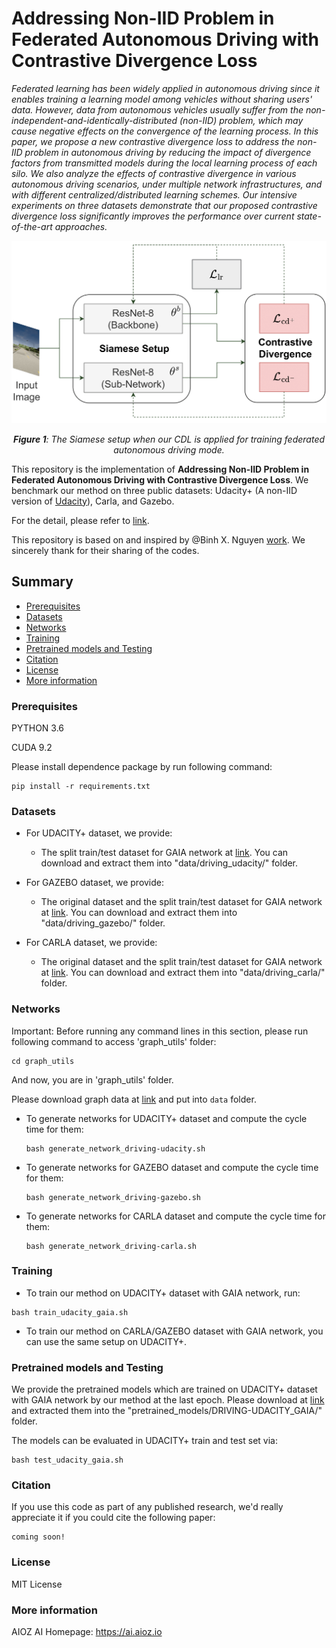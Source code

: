 # Addressing Non-IID Problem in Federated Autonomous Driving with Contrastive Divergence Loss

*Federated learning has been widely applied in autonomous driving since it enables training a learning model among vehicles without sharing users' data. However, data from autonomous vehicles usually suffer from the non-independent-and-identically-distributed (non-IID) problem, which may cause negative effects on the convergence of the learning process. In this paper, we propose a new contrastive divergence loss to address the non-IID problem in autonomous driving by reducing the impact of divergence factors from transmitted models during the local learning process of each silo. We also analyze the effects of contrastive divergence in various autonomous driving scenarios, under multiple network infrastructures, and with different centralized/distributed learning schemes. Our intensive experiments on three datasets demonstrate that our proposed contrastive divergence loss significantly improves the performance over current state-of-the-art approaches.*

![Fig-1](misc/CDL_FADNet.png)
*<center>**Figure 1**: The Siamese setup when our CDL is applied for training federated autonomous driving mode.</center>*

This repository is the implementation of **Addressing Non-IID Problem in Federated Autonomous Driving with Contrastive Divergence Loss**. We benchmark our method on three public datasets: Udacity+ (A non-IID version of [Udacity](https://www.udacity.com/self-driving-car)), Carla, and Gazebo.

For the detail, please refer to [link](https://arxiv.org/pdf/2303.06305.pdf).

This repository is based on and inspired by @Binh X. Nguyen [work](https://github.com/aioz-ai/FADNet). We sincerely thank for their sharing of the codes.

## Summary

* [Prerequisites](#prerequisites)
* [Datasets](#datasets)
* [Networks](#networks)
* [Training](#training)
* [Pretrained models and Testing](#pretrained-models-and-testing)
* [Citation](#citation)
* [License](#license)
* [More information](#more-information)

### Prerequisites

PYTHON 3.6

CUDA 9.2

Please install dependence package by run following command:
```
pip install -r requirements.txt
```

### Datasets

* For UDACITY+ dataset, we provide:
    * The split train/test dataset for GAIA network at [link](https://vision.aioz.io/f/aa717ba5c0cd4b06975e/?dl=1). You can download and extract them into "data/driving_udacity/" folder.

* For GAZEBO dataset, we provide:
    * The original dataset and the split train/test dataset for GAIA network at [link](https://vision.aioz.io/f/79afffd7fc444ba9ba0d/?dl=1). You can download and extract them into "data/driving_gazebo/" folder.

* For CARLA dataset, we provide:
    * The original dataset and the split train/test dataset for GAIA network at [link](https://vision.aioz.io/f/9091c519b3904a4695ab/?dl=1). You can download and extract them into "data/driving_carla/" folder.

### Networks

Important: Before running any command lines in this section, please run following command to access 'graph_utils' folder:
```
cd graph_utils
```
And now, you are in 'graph_utils' folder.

Please download graph data at [link](https://github.com/omarfoq/communication-in-cross-silo-fl/tree/main/graph_utils/data) and put into `data` folder.

* To generate networks for UDACITY+ dataset and compute the cycle time for them:
    ```
    bash generate_network_driving-udacity.sh
    ```

* To generate networks for GAZEBO dataset and compute the cycle time for them:
    ```
    bash generate_network_driving-gazebo.sh
    ```

* To generate networks for CARLA dataset and compute the cycle time for them:
    ```
    bash generate_network_driving-carla.sh
    ```

### Training

* To train our method on UDACITY+ dataset with GAIA network, run:

```
bash train_udacity_gaia.sh
```

* To train our method on CARLA/GAZEBO dataset with GAIA network, you can use the same setup on UDACITY+.

### Pretrained models and Testing

We provide the pretrained models which are trained on UDACITY+ dataset with GAIA network by our method at the last epoch. Please download at [link](https://vision.aioz.io/f/e97c08a4c3014e52a478/?dl=1) and extracted them into the "pretrained_models/DRIVING-UDACITY_GAIA/" folder.

The models can be evaluated in UDACITY+ train and test set via:
```
bash test_udacity_gaia.sh
```

### Citation

If you use this code as part of any published research, we'd really appreciate it if you could cite the following paper:

```
coming soon!
```

### License

MIT License

### More information
AIOZ AI Homepage: https://ai.aioz.io
